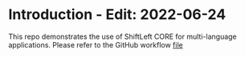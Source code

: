 # Introduction - Edit: 2022-06-24

This repo demonstrates the use of ShiftLeft CORE for multi-language applications. Please refer to the GitHub workflow [file](.github/workflows/core.yml)

